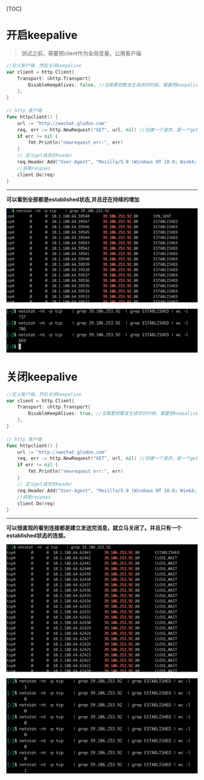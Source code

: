 [TOC]

# 开启keepalive

> 测试之前，需要把client作为全局变量，公用客户端

```GO
//定义客户端，然后关闭keepalive
var client = http.Client{
	Transport: &http.Transport{
		DisableKeepAlives: false, //当需要频繁发生请求的时候，需要把keepalive关闭掉。避免无限建立连接。
	},
}

// http 客户端
func httpclient() {
	url := "http://wechat.glodon.com"
	req, err := http.NewRequest("GET", url, nil) //创建一个请求，是一个get请求，Qurl，需要传入的参数是nil
	if err != nil {
		fmt.Println("newrequest err:", err)
	}
	// 定义get请求的header
	req.Header.Add("User-Agent", "Mozilla/5.0 (Windows NT 10.0; Win64; x64) AppleWebKit/537.36 (KHTML, like Gecko) Chrome/73.0.3683.86 Safari/537.36")
	//获取respoes
	client.Do(req)
}
```

---

**可以看到全部都是established状态,并且还在持续的增加**



![image-20190918191407510](../images/image-20190918191407510.png)

![image-20190918191604917](../images/image-20190918191604917.png)





# 关闭keepalive

```go
//定义客户端，然后关闭keepalive
var client = http.Client{
	Transport: &http.Transport{
		DisableKeepAlives: true, //当需要频繁发生请求的时候，需要把keepalive关闭掉。避免无限建立连接。
	},
}

// http 客户端
func httpclient() {
	url := "http://wechat.glodon.com"
	req, err := http.NewRequest("GET", url, nil) //创建一个请求，是一个get请求，Qurl，需要传入的参数是nil
	if err != nil {
		fmt.Println("newrequest err:", err)
	}
	// 定义get请求的header
	req.Header.Add("User-Agent", "Mozilla/5.0 (Windows NT 10.0; Win64; x64) AppleWebKit/537.36 (KHTML, like Gecko) Chrome/73.0.3683.86 Safari/537.36")
	//获取respoes
	client.Do(req)
}
```
---

**可以很直观的看到连接都是建立发送完消息，就立马关闭了。并且只有一个established状态的连接。**



![image-20190918191822544](../images/image-20190918191822544.png)

![image-20190918191906437](../images/image-20190918191906437.png)